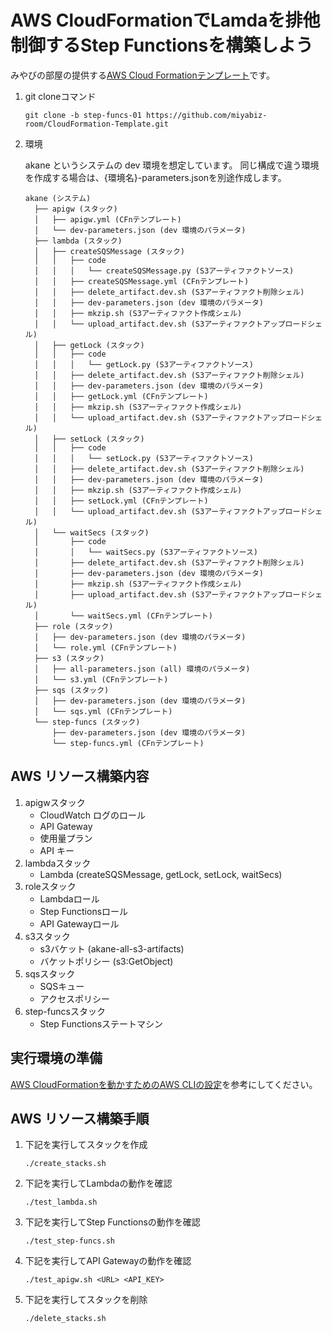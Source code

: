 # AWS CloudFormationでLamdaを排他制御するStep Functionsを構築しよう
みやびの部屋の提供する[AWS Cloud Formationテンプレート](https://github.com/miyabiz-room/CloudFormation-Template/tree/main)です。

1.  git cloneコマンド

    ```
    git clone -b step-funcs-01 https://github.com/miyabiz-room/CloudFormation-Template.git
    ```

2.  環境

    akane というシステムの dev 環境を想定しています。
    同じ構成で違う環境を作成する場合は、{環境名}-parameters.jsonを別途作成します。

    ```
    akane (システム)
      ├── apigw (スタック)
      │   ├── apigw.yml (CFnテンプレート)
      │   └── dev-parameters.json (dev 環境のパラメータ)
      ├── lambda (スタック)
      │   ├── createSQSMessage (スタック)
      │   │   ├── code
      │   │   │   └── createSQSMessage.py (S3アーティファクトソース)
      │   │   ├── createSQSMessage.yml (CFnテンプレート)
      │   │   ├── delete_artifact.dev.sh (S3アーティファクト削除シェル)
      │   │   ├── dev-parameters.json (dev 環境のパラメータ)
      │   │   ├── mkzip.sh (S3アーティファクト作成シェル)
      │   │   └── upload_artifact.dev.sh (S3アーティファクトアップロードシェル)
      │   ├── getLock (スタック)
      │   │   ├── code
      │   │   │   └── getLock.py (S3アーティファクトソース)
      │   │   ├── delete_artifact.dev.sh (S3アーティファクト削除シェル)
      │   │   ├── dev-parameters.json (dev 環境のパラメータ)
      │   │   ├── getLock.yml (CFnテンプレート)
      │   │   ├── mkzip.sh (S3アーティファクト作成シェル)
      │   │   └── upload_artifact.dev.sh (S3アーティファクトアップロードシェル)
      │   ├── setLock (スタック)
      │   │   ├── code
      │   │   │   └── setLock.py (S3アーティファクトソース)
      │   │   ├── delete_artifact.dev.sh (S3アーティファクト削除シェル)
      │   │   ├── dev-parameters.json (dev 環境のパラメータ)
      │   │   ├── mkzip.sh (S3アーティファクト作成シェル)
      │   │   ├── setLock.yml (CFnテンプレート)
      │   │   └── upload_artifact.dev.sh (S3アーティファクトアップロードシェル)
      │   └── waitSecs (スタック)
      │       ├── code
      │       │   └── waitSecs.py (S3アーティファクトソース)
      │       ├── delete_artifact.dev.sh (S3アーティファクト削除シェル)
      │       ├── dev-parameters.json (dev 環境のパラメータ)
      │       ├── mkzip.sh (S3アーティファクト作成シェル)
      │       ├── upload_artifact.dev.sh (S3アーティファクトアップロードシェル)
      │       └── waitSecs.yml (CFnテンプレート)
      ├── role (スタック)
      │   ├── dev-parameters.json (dev 環境のパラメータ)
      │   └── role.yml (CFnテンプレート)
      ├── s3 (スタック)
      │   ├── all-parameters.json (all) 環境のパラメータ)
      │   └── s3.yml (CFnテンプレート)
      ├── sqs (スタック)
      │   ├── dev-parameters.json (dev 環境のパラメータ)
      │   └── sqs.yml (CFnテンプレート)
      └── step-funcs (スタック)
          ├── dev-parameters.json (dev 環境のパラメータ)
          └── step-funcs.yml (CFnテンプレート)
    ```

## AWS リソース構築内容
  1. apigwスタック
      - CloudWatch ログのロール
      - API Gateway
      - 使用量プラン
      - API キー
  2. lambdaスタック
      - Lambda (createSQSMessage, getLock, setLock, waitSecs)
  3. roleスタック
      - Lambdaロール
      - Step Functionsロール
      - API Gatewayロール
  4. s3スタック
      - s3バケット (akane-all-s3-artifacts)
      - バケットポリシー (s3:GetObject)
  5. sqsスタック
      - SQSキュー
      - アクセスポリシー
  6. step-funcsスタック
      - Step Functionsステートマシン

## 実行環境の準備
[AWS CloudFormationを動かすためのAWS CLIの設定](https://qiita.com/miyabiz/items/fed11796f0ea2b7608f4)を参考にしてください。

## AWS リソース構築手順
1.  下記を実行してスタックを作成

    ```
    ./create_stacks.sh
    ```

2.  下記を実行してLambdaの動作を確認

    ```
    ./test_lambda.sh
    ```

3.  下記を実行してStep Functionsの動作を確認

    ```
    ./test_step-funcs.sh
    ```

4.  下記を実行してAPI Gatewayの動作を確認

    ```
    ./test_apigw.sh <URL> <API_KEY>
    ```

5.  下記を実行してスタックを削除

    ```
    ./delete_stacks.sh
    ```